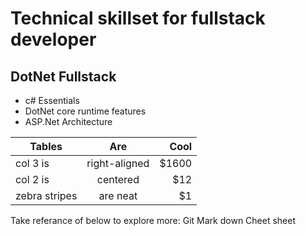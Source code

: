 
 # Technical skillset for fullstack developer
 ## DotNet Fullstack
 - c# Essentials
 - DotNet core runtime features
 - ASP.Net Architecture



| Tables        | Are           | Cool  |
| ------------- |:-------------:| -----:|
| col 3 is      | right-aligned | $1600 |
| col 2 is      | centered      |   $12 |
| zebra stripes | are neat      |    $1 |


Take referance of below to explore more:
 Git Mark down Cheet sheet 
